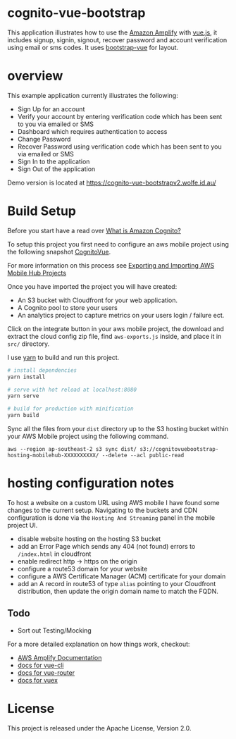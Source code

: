# cognito-vue-bootstrap

This application illustrates how to use the [Amazon Amplify](https://github.com/aws/aws-amplify) with [vue.js](https://vuejs.org/), it includes signup, signin, signout, recover password and account verification using email or sms codes. It uses [bootstrap-vue](https://bootstrap-vue.js.org/) for layout.

# overview

This example application currently illustrates the following:

* Sign Up for an account
* Verify your account by entering verification code which has been sent to you via emailed or SMS
* Dashboard which requires authentication to access
* Change Password
* Recover Password using verification code which has been sent to you via emailed or SMS
* Sign In to the application
* Sign Out of the application

Demo version is located at https://cognito-vue-bootstrapv2.wolfe.id.au/

# Build Setup

Before you start have a read over [What is Amazon Cognito?](http://docs.aws.amazon.com/cognito/latest/developerguide/what-is-amazon-cognito.html)

To setup this project you first need to configure an aws mobile project using the following snapshot [CognitoVue](https://console.aws.amazon.com/mobilehub/home#/snapshot/ef9bu3t7nsa8uz).

For more information on this process see [Exporting and Importing AWS Mobile Hub Projects](https://docs.aws.amazon.com/aws-mobile/latest/developerguide/project-import-export.html)

Once you have imported the project you will have created:

* An S3 bucket with Cloudfront for your web application.
* A Cognito pool to store your users
* An analytics project to capture metrics on your users login / failure ect.

Click on the integrate button in your aws mobile project, the download and extract the cloud config zip file, find `aws-exports.js` inside, and place it in `src/` directory.

I use [yarn](https://yarnpkg.com/) to build and run this project.

``` bash
# install dependencies
yarn install

# serve with hot reload at localhost:8080
yarn serve

# build for production with minification
yarn build
```

Sync all the files from your `dist` directory up to the S3 hosting bucket within your AWS Mobile project using the following command.

```
aws --region ap-southeast-2 s3 sync dist/ s3://cognitovuebootstrap-hosting-mobilehub-XXXXXXXXXX/ --delete --acl public-read
```

# hosting configuration notes

To host a website on a custom URL using AWS mobile I have found some changes to the current setup. Navigating to the buckets and CDN configuration is done via the `Hosting And Streaming` panel in the mobile project UI.

* disable website hosting on the hosting S3 bucket
* add an Error Page which sends any 404 (not found) errors to `/index.html` in cloudfront
* enable redirect http -> https on the origin
* configure a route53 domain for your website
* configure a AWS Certificate Manager (ACM) certificate for your domain
* add an A record in route53 of type `alias` pointing to your Cloudfront distribution, then update the origin domain name to match the FQDN.

## Todo

* Sort out Testing/Mocking

For a more detailed explanation on how things work, checkout:

* [AWS Amplify Documentation](https://aws.github.io/aws-amplify/)
* [docs for vue-cli](https://cli.vuejs.org/)
* [docs for vue-router](http://router.vuejs.org/en/)
* [docs for vuex](https://vuex.vuejs.org/)

# License

This project is released under the Apache License, Version 2.0.
